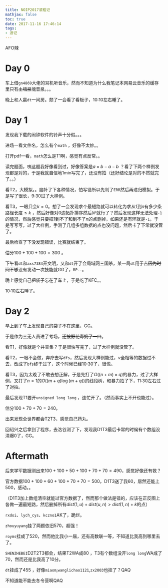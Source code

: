 ```yaml
---
title: NOIP2017滚粗记
mathjax: false
toc: true
date: 2017-11-16 17:46:14
tags:
- 游记
---
```


AFO辣

<!-- more -->

# Day 0

车上借`gn4869`大佬的耳机听音乐，然而不知道为什么我笔记本网易云音乐的缓存里只有<s>土嗨泉</s>魂音泉。。。

晚上和人赢`dt`一间房。颓了一会看了看板子，10:10左右睡了。

# Day 1

发现我下载的闹钟软件的铃声十分假。。。

进场一看文件名，怎么有个`math` ，好像不太妙。。

打开pdf一看，`math`怎么是T1啊，感觉有点反常。。

读完题面，咦这题我好像看到过，好像答案是$a \times b-a-b$ ？看了下两个样例发现都是对的，于是我就自信地1min写完了，还没有拍（还好结论是对的不然就完了。。）

看T2，大模拟。。脑补了下各种情况，怕写错所以先判了`ERR`然后再递归模拟。于是写了很长，9:30过了大样例。

看T3，一眼只会$k=0$。想了一会发现求个最短路就可以转化为求从$1$到$n$有多少条路径长度$\leq k$ ，然后好像对$0$边拓扑排序然后`DP`就行了？然后发现这样无法处理`-1`的情况，然后感觉只要把$1$到不了和到不了$n$的点删掉，如果还是有环就是`-1`，于是写写写，过了大样例，手测了几组多组数据的点也没问题，然后卡了下常就没管了。

最后检查了下没发现错误，比赛就结束了。

估分$100+100+100=300$ 。

下午看`dt`和`axs7384`开文明，又和`dt`开了会局域网三国杀，某一局`dt`用于吉<s>因为时间不够</s>没有发动一次技能就GG了，`RP--`。

晚上感觉自己把袋子忘在了车上，于是吃了KFC。。

10:10左右睡了。

# Day 2

早上到了车上发现自己的袋子不在这里，GG。

于是作为三无人员进了考场，<s>还被野花毒奶了一口</s>。

看T1，好像就是个并查集？于是很快写完了，过了大样例就没管了。

看T2，一眼不会做，弃疗去写`dfs`，然后发现大样例能过，$v$全相等的数据过不去，改成了`bfs`终于过了，这个时候已经10:30了，很慌。

看T3，因为太晚了不敢去想正解，于是先打了$O((n+m) \times q)$的暴力，过了大样例，又打了$n=1$的$O((m+q) \log (m+q))$的线段树，和暴力拍了下，11:30左右过了对拍。

最后发现T1要开`unsigned long long` ，连忙开了。（然而事实上不开也能过）。

估分$100+70+70=240$。

出来发现全世界都会T2T3，感觉自己药丸。

回绍兴之后拿到了程序，去洛谷测了下，发现我D1T3最后卡常的时候有个数组没清爆$0$了，GG。

# Aftermath

后来学军数据测出来$100+100+50+100+70+70=490$，感觉好像还有救？

官方数据$100+100+60+100+70+70=500​$ ，D1T3送了我60，居然还能上$500​$，感动。。

（D1T3加上数组清空就能过官方数据了，然而那个做法是错的，应该在正反图上各做一遍最短路，然后删掉所有$dist(1,u)+dist(u,n)>dist(1,n)+k$的点）

`rxdoi`、`lych_cys`、`kczno1`AK了，跪烂。

`zhouyuyang`挂了两题依旧$570$，超强！

`royms`挂成了$520$，然而他比我小一届，还有高数联一等，不知道比我高到哪里去了。

`SHENZHEBEI`D2T2T3都会，结果T2WA成$80$ ，T3有个数组没开`long long`WA成了$70$，然而还是比我高了$10$分。

`dt`挂成了$455$ ，好像`miaom`,`wanglichao1121`,`zx2003`也挂了？QAQ

不知道能不能去冬令营啊QAQ













